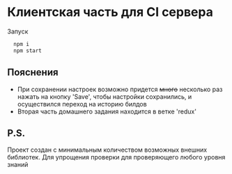 # Клиентская часть для CI сервера

Запуск

```bash
  npm i
  npm start
```

## Пояснения

- При сохранении настроек возможно придется ~~много~~ несколько раз нажать на кнопку
  'Save', чтобы настройки сохранились, и осуществился переход на историю билдов
- Вторая часть домашнего задания находится в ветке 'redux'

## P.S.

Проект создан с минимальным количеством возможных внешних библиотек. Для упрощения проверки для проверяющего любого уровня знаний
